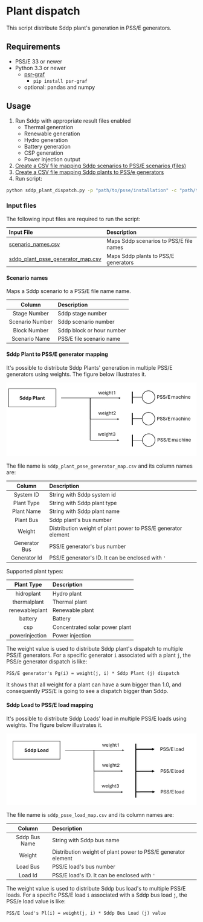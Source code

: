# Plant dispatch

This script distribute Sddp plant's generation in PSS/E generators.


## Requirements

- PSS/E 33 or newer
- Python 3.3 or newer
  - [psr-graf](https://github.com/psrenergy/pygraf)
    - `pip install psr-graf`
  - optional: pandas and numpy


## Usage

1. Run Sddp with appropriate result files enabled
    - Thermal generation
    - Renewable generation
    - Hydro generation
    - Battery generation
    - CSP generation
    - Power injection output
2. [Create a CSV file mapping Sddp scenarios to PSS/E scenarios (files)](#scenario-names)
3. [Create a CSV file mapping Sddp plants to PSS/e generators](#sddp-plant-to-psse-generator-mapping)
4. Run [](sddp_plant_dispatch.py) script:

```bat
python sddp_plant_dispatch.py -p "path/to/psse/installation" -c "path/to/psse.sav" -sp "C:\temp\sddp_case"
```


### Input files

The following input files are required to run the script:

| Input File                                                                 | Description                             |
|:---------------------------------------------------------------------------|:----------------------------------------|
| [scenario_names.csv](#scenario-names)                                      | Maps Sddp scenarios to PSS/E file names |
| [sddp_plant_psse_generator_map.csv](#sddp-plant-to-psse-generator-mapping) | Maps Sddp plants to PSS/E generators    |


#### Scenario names

Maps a Sddp scenario to a PSS/E file name name.

|     Column      | Description                |
|:---------------:|:---------------------------|
|  Stage Number   | Sddp stage number          |
| Scenario Number | Sddp scenario number       |
|  Block Number   | Sddp block or hour number  |
|  Scenario Name  | PSS/E file scenario name   |


#### Sddp Plant to PSS/E generator mapping

It's possible to distribute Sddp Plants' generation in multiple PSS/E generators using weights. The figure below illustrates it.

![Plant mapping](./docs/plant_map.png)


The file name is `sddp_plant_psse_generator_map.csv` and its column names are:

|    Column     | Description                                                   |
|:-------------:|:--------------------------------------------------------------|
|   System ID   | String with Sddp system id                                    |
|  Plant Type   | String with Sddp plant type                                   |
|  Plant Name   | String with Sddp plant name                                   |
|   Plant Bus   | Sddp plant's bus number                                       |
|    Weight     | Distribution weight of plant power to PSS/E generator element |
| Generator Bus | PSS/E generator's bus number                                  |
| Generator Id  | PSS/E generator's ID. It can be enclosed with `'`             |


Supported plant types:

|   Plant Type   | Description                    |
|:--------------:|:-------------------------------|
|   hidroplant   | Hydro plant                    |
|  thermalplant  | Thermal plant                  |
| renewableplant | Renewable plant                |
|    battery     | Battery                        |
|      csp       | Concentrated solar power plant |
| powerinjection | Power injection                |

The weight value is used to distribute Sddp plant's dispatch to multiple PSS/E generators. 
For a specific generator `i` associated with a plant `j`, the PSS/e generator dispatch is like:

```
PSS/E generator's Pg(i) = weight(j, i) * Sddp Plant (j) dispatch
```

It shows that all weight for a plant can have a sum bigger than 1.0, 
and consequently PSS/E is going to see a dispatch bigger than Sddp.

#### Sddp Load to PSS/E load mapping

It's possible to distribute Sddp Loads' load in multiple PSS/E loads using weights. The figure below illustrates it.

![Load mapping](./docs/load_map.png)

The file name is `sddp_psse_load_map.csv` and its column names are:

|    Column     | Description                                                   |
|:-------------:|:--------------------------------------------------------------|
| Sddp Bus Name | String with Sddp bus name                                     |
|    Weight     | Distribution weight of plant power to PSS/E generator element |
|   Load Bus    | PSS/E load's bus number                                       |
|    Load Id    | PSS/E load's ID. It can be enclosed with `'`                  |

The weight value is used to distribute Sddp bus load's to multiple PSS/E loads. 
For a specific PSS/E load `i` associated with a Sddp bus load `j`, the PSS/e load value is like:

```
PSS/E load's Pl(i) = weight(j, i) * Sddp Bus Load (j) value
```

